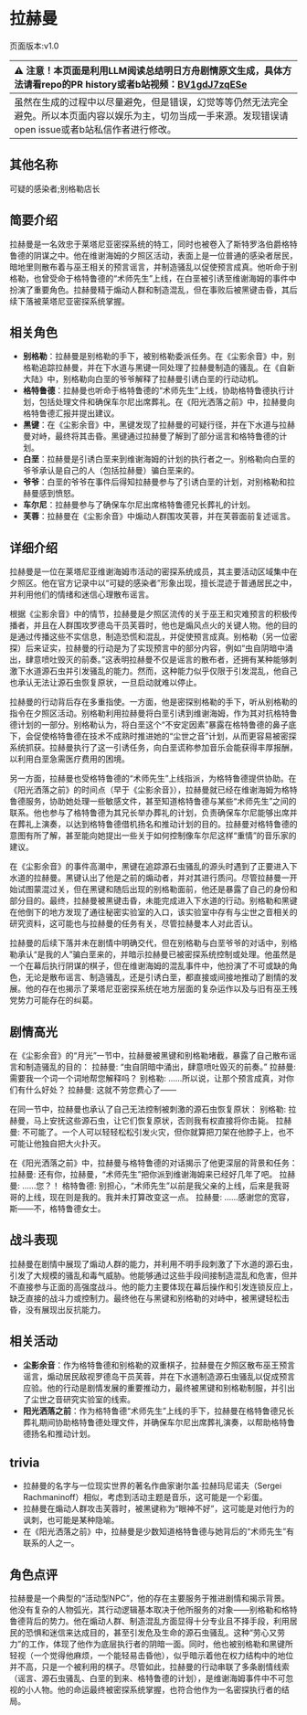 # 拉赫曼
页面版本:v1.0
 

| :warning: 注意！本页面是利用LLM阅读总结明日方舟剧情原文生成，具体方法请看repo的PR history或者b站视频：[BV1gdJ7zqESe](https://www.bilibili.com/video/BV1gdJ7zqESe/)         |
|:----------------------------|
| 虽然在生成的过程中以尽量避免，但是错误，幻觉等等仍然无法完全避免。所以本页面内容以娱乐为主，切勿当成一手来源。发现错误请open issue或者b站私信作者进行修改。|



## 其他名称
可疑的感染者;别格勒店长
## 简要介绍
拉赫曼是一名效忠于莱塔尼亚密探系统的特工，同时也被卷入了斯特罗洛伯爵格特鲁德的阴谋之中。他在维谢海姆的夕照区活动，表面上是一位普通的感染者居民，暗地里则散布着与巫王相关的预言谣言，并制造骚乱以促使预言成真。他听命于别格勒，也曾受命于格特鲁德的“术师先生”上线，在白垩被引诱至维谢海姆的事件中扮演了重要角色。拉赫曼精于煽动人群和制造混乱，但在事败后被黑键击昏，其后续下落被莱塔尼亚密探系统掌握。
## 相关角色
-   **别格勒**：拉赫曼是别格勒的手下，被别格勒委派任务。在《尘影余音》中，别格勒追踪拉赫曼，并在下水道与黑键一同处理了拉赫曼制造的骚乱。在《自新大陆》中，别格勒向白垩的爷爷解释了拉赫曼引诱白垩的行动动机。
-   **格特鲁德**：拉赫曼也听命于格特鲁德的“术师先生”上线，协助格特鲁德执行计划，包括处理文件和确保车尔尼出席葬礼。在《阳光洒落之前》中，拉赫曼向格特鲁德汇报并提出建议。
-   **黑键**：在《尘影余音》中，黑键发现了拉赫曼的可疑行径，并在下水道与拉赫曼对峙，最终将其击昏。黑键通过拉赫曼了解到了部分谣言和格特鲁德的计划。
-   **白垩**：拉赫曼是引诱白垩来到维谢海姆的计划的执行者之一。别格勒向白垩的爷爷承认是自己的人（包括拉赫曼）骗白垩来的。
-   **爷爷**：白垩的爷爷在事件后得知拉赫曼参与了引诱白垩的计划，对别格勒和拉赫曼感到愤怒。
-   **车尔尼**：拉赫曼参与了确保车尔尼出席格特鲁德兄长葬礼的计划。
-   **芙蓉**：拉赫曼在《尘影余音》中煽动人群围攻芙蓉，并在芙蓉面前复述谣言。
## 详细介绍
拉赫曼是一位在莱塔尼亚维谢海姆市活动的密探系统成员，其主要活动区域集中在夕照区。他在官方记录中以“可疑的感染者”形象出现，擅长混迹于普通居民之中，并利用他们的情绪和迷信心理散布谣言。

根据《尘影余音》中的情节，拉赫曼是夕照区流传的关于巫王和灾难预言的积极传播者，并且在人群围攻罗德岛干员芙蓉时，他也是煽风点火的关键人物。他的目的是通过传播这些不实信息，制造恐慌和混乱，并促使预言成真。别格勒（另一位密探）后来证实，拉赫曼的行动是为了实现预言中的部分内容，例如“虫自阴暗中涌出，肆意喷吐毁灭的前奏。”这表明拉赫曼不仅是谣言的散布者，还拥有某种能够刺激下水道源石虫并引发骚乱的能力。然而，这种能力似乎仅限于引发混乱，他自己也承认无法让源石虫恢复原状，一旦启动就难以停止。

拉赫曼的行动背后存在多重指使。一方面，他是密探别格勒的手下，听从别格勒的指令在夕照区活动。别格勒利用拉赫曼将白垩引诱到维谢海姆，作为其对抗格特鲁德计划的一部分。别格勒认为，将白垩这个“不安定因素”暴露在格特鲁德的鼻子底下，会促使格特鲁德在技术不成熟时推进她的“尘世之音”计划，从而更容易被密探系统抓获。拉赫曼执行了这一引诱任务，向白垩谎称参加音乐会能获得丰厚报酬，以利用白垩急需医疗费用的困境。

另一方面，拉赫曼也受格特鲁德的“术师先生”上线指派，为格特鲁德提供协助。在《阳光洒落之前》的时间点（早于《尘影余音》），拉赫曼就已经在维谢海姆为格特鲁德服务，协助她处理一些敏感文件，甚至知道格特鲁德与某些“术师先生”之间的联系。他也参与了格特鲁德为其兄长举办葬礼的计划，负责确保车尔尼能够出席并在葬礼上演奏，以达到格特鲁德借机扬名和推动计划的目的。拉赫曼对格特鲁德的意图有所了解，甚至能向她提出一些关于如何控制像车尔尼这样“重情”的音乐家的建议。

在《尘影余音》的事件高潮中，黑键在追踪源石虫骚乱的源头时遇到了正要进入下水道的拉赫曼。黑键认出了他是之前的煽动者，并对其进行质问。尽管拉赫曼一开始试图蒙混过关，但在黑键和随后出现的别格勒面前，他还是暴露了自己的身份和部分目的。最终，拉赫曼被黑键击昏，未能完成进入下水道的行动。别格勒和黑键在他倒下的地方发现了通往秘密实验室的入口，该实验室中存有与尘世之音相关的研究资料，这可能也与拉赫曼的任务有关，尽管拉赫曼本人对此否认。

拉赫曼的后续下落并未在剧情中明确交代，但在别格勒与白垩爷爷的对话中，别格勒承认“是我的人”骗白垩来的，并暗示拉赫曼已被密探系统控制或处理。他虽然是一个在幕后执行阴谋的棋子，但在维谢海姆的混乱事件中，他扮演了不可或缺的角色，无论是散布谣言、制造骚乱，还是引诱白垩，都直接或间接地推动了剧情的发展。他的存在也揭示了莱塔尼亚密探系统在地方层面的复杂运作以及与旧有巫王残党势力可能存在的纠葛。
## 剧情高光
在《尘影余音》的“月光”一节中，拉赫曼被黑键和别格勒堵截，暴露了自己散布谣言和制造骚乱的目的：
拉赫曼: “虫自阴暗中涌出，肆意喷吐毁灭的前奏。”
拉赫曼: 需要我一个词一个词地帮您解释吗？
别格勒: ......所以说，让那个预言成真，对你们有什么好处？
拉赫曼: 这就不劳您费心了——

在同一节中，拉赫曼也承认了自己无法控制被刺激的源石虫恢复原状：
别格勒: 拉赫曼，马上安抚这些源石虫，让它们恢复原状，否则我有权直接将你击毙。
拉赫曼: 不可能了。一个人可以轻轻松松引发火灾，但你就算把刀架在他脖子上，也不可能让他独自把大火扑灭。

在《阳光洒落之前》中，拉赫曼与格特鲁德的对话揭示了他更深层的背景和任务：
拉赫曼: 还有你，拉赫曼，“术师先生”把你派到维谢海姆来已经好几年了吧。
拉赫曼: ......您？！
格特鲁德: 别担心，“术师先生”以前是我父亲的上线，后来是我哥哥的上线，现在则是我的。我并未打算改变这一点。
拉赫曼: ......感谢您的宽容，斯——不，格特鲁德女士。
## 战斗表现
拉赫曼在剧情中展现了煽动人群的能力，并利用不明手段刺激了下水道的源石虫，引发了大规模的骚乱和毒气威胁。他能够通过这些手段间接制造混乱和危害，但并不直接参与正面的高强度战斗。他的能力主要体现在幕后操作和引发连锁反应上，缺乏直接的战斗力或控制力。最终他在与黑键和别格勒的对峙中，被黑键轻松击昏，没有展现出反抗能力。
## 相关活动
-   **尘影余音**：作为格特鲁德和别格勒的双重棋子，拉赫曼在夕照区散布巫王预言谣言，煽动居民敌视罗德岛干员芙蓉，并在下水道制造源石虫骚乱以促成预言应验。他的行动是剧情发展的重要推动力，最终被黑键和别格勒制服，并引出了尘世之音研究实验室的线索。
-   **阳光洒落之前**：作为格特鲁德“术师先生”上线的手下，拉赫曼在格特鲁德兄长葬礼期间协助格特鲁德处理文件，并确保车尔尼出席葬礼演奏，以帮助格特鲁德扬名和推动计划。
## trivia
-   拉赫曼的名字与一位现实世界的著名作曲家谢尔盖·拉赫玛尼诺夫（Sergei Rachmaninoff）相似，考虑到活动主题是音乐，这可能是一个彩蛋。
-   拉赫曼在煽动人群攻击芙蓉时，被黑键称为“眼神不好”，这可能是对他行为的讽刺，也可能是某种隐喻。
-   在《阳光洒落之前》中，拉赫曼是少数知道格特鲁德与她背后的“术师先生”有联系的人之一。
## 角色点评
拉赫曼是一个典型的“活动型NPC”，他的存在主要服务于推进剧情和揭示背景。他没有复杂的人物弧光，其行动逻辑基本取决于他所服务的对象——别格勒和格特鲁德背后的势力。他在煽动人群、制造混乱方面显得十分专业且不择手段，利用居民的恐惧和迷信来达成目的，甚至引发危及生命的源石虫骚乱。这种“劳心又劳力”的工作，体现了他作为底层执行者的阴暗一面。同时，他也被别格勒和黑键所轻视（一个觉得他麻烦，一个能轻易击昏他），似乎暗示着他在权力结构中的地位并不高，只是一个被利用的棋子。尽管如此，拉赫曼的行动串联了多条剧情线索（谣言、源石虫骚乱、白垩的到来、格特鲁德的计划），是维谢海姆事件中不可忽视的小人物。他的命运最终被密探系统掌握，也符合他作为一名密探执行者的结局。